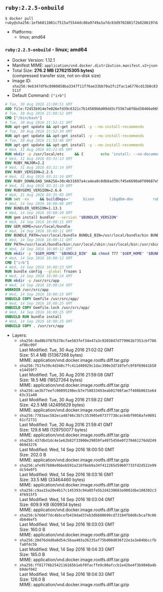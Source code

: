 ## `ruby:2.2.5-onbuild`

```console
$ docker pull ruby@sha256:1efb6011001c7515af5544dc80a9749a3a7dc83d9702881f2b8286197da50648
```

-	Platforms:
	-	linux; amd64

### `ruby:2.2.5-onbuild` - linux; amd64

-	Docker Version: 1.12.1
-	Manifest MIME: `application/vnd.docker.distribution.manifest.v2+json`
-	Total Size: **276.2 MB (276215305 bytes)**  
	(compressed transfer size, not on-disk size)
-	Image ID: `sha256:9eb347df6c8900858ba3347f11f76ae33bb70a2fc2fac1a6776cd13b0c83511f`
-	Default Command: `["irb"]`

```dockerfile
# Tue, 30 Aug 2016 21:00:51 GMT
ADD file:f2453b914e7e026efd39c6321c7b14509b6d09dd3cf5567a8f6bd38466e06954 in / 
# Tue, 30 Aug 2016 21:00:52 GMT
CMD ["/bin/bash"]
# Tue, 30 Aug 2016 21:52:11 GMT
RUN apt-get update && apt-get install -y --no-install-recommends 		ca-certificates 		curl 		wget 	&& rm -rf /var/lib/apt/lists/*
# Tue, 30 Aug 2016 21:52:34 GMT
RUN apt-get update && apt-get install -y --no-install-recommends 		bzr 		git 		mercurial 		openssh-client 		subversion 				procps 	&& rm -rf /var/lib/apt/lists/*
# Tue, 30 Aug 2016 21:53:46 GMT
RUN apt-get update && apt-get install -y --no-install-recommends 		autoconf 		automake 		bzip2 		file 		g++ 		gcc 		imagemagick 		libbz2-dev 		libc6-dev 		libcurl4-openssl-dev 		libdb-dev 		libevent-dev 		libffi-dev 		libgeoip-dev 		libglib2.0-dev 		libjpeg-dev 		libkrb5-dev 		liblzma-dev 		libmagickcore-dev 		libmagickwand-dev 		libmysqlclient-dev 		libncurses-dev 		libpng-dev 		libpq-dev 		libreadline-dev 		libsqlite3-dev 		libssl-dev 		libtool 		libwebp-dev 		libxml2-dev 		libxslt-dev 		libyaml-dev 		make 		patch 		xz-utils 		zlib1g-dev 	&& rm -rf /var/lib/apt/lists/*
# Wed, 31 Aug 2016 03:21:05 GMT
RUN mkdir -p /usr/local/etc 	&& { 		echo 'install: --no-document'; 		echo 'update: --no-document'; 	} >> /usr/local/etc/gemrc
# Wed, 31 Aug 2016 03:31:13 GMT
ENV RUBY_MAJOR=2.2
# Wed, 31 Aug 2016 03:31:14 GMT
ENV RUBY_VERSION=2.2.5
# Wed, 31 Aug 2016 03:31:16 GMT
ENV RUBY_DOWNLOAD_SHA256=30c4b31697a4ca4ea0c8db8ad30cf45e6690a0f09687e5d483c933c03ca335e3
# Wed, 31 Aug 2016 03:31:18 GMT
ENV RUBYGEMS_VERSION=2.6.6
# Wed, 31 Aug 2016 03:35:05 GMT
RUN set -ex 	&& buildDeps=' 		bison 		libgdbm-dev 		ruby 	' 	&& apt-get update 	&& apt-get install -y --no-install-recommends $buildDeps 	&& rm -rf /var/lib/apt/lists/* 	&& curl -fSL -o ruby.tar.gz "http://cache.ruby-lang.org/pub/ruby/$RUBY_MAJOR/ruby-$RUBY_VERSION.tar.gz" 	&& echo "$RUBY_DOWNLOAD_SHA256 *ruby.tar.gz" | sha256sum -c - 	&& mkdir -p /usr/src/ruby 	&& tar -xzf ruby.tar.gz -C /usr/src/ruby --strip-components=1 	&& rm ruby.tar.gz 	&& cd /usr/src/ruby 	&& { echo '#define ENABLE_PATH_CHECK 0'; echo; cat file.c; } > file.c.new && mv file.c.new file.c 	&& autoconf 	&& ./configure --disable-install-doc 	&& make -j"$(nproc)" 	&& make install 	&& apt-get purge -y --auto-remove $buildDeps 	&& gem update --system $RUBYGEMS_VERSION 	&& rm -r /usr/src/ruby
# Wed, 14 Sep 2016 18:00:08 GMT
ENV BUNDLER_VERSION=1.13.1
# Wed, 14 Sep 2016 18:00:10 GMT
RUN gem install bundler --version "$BUNDLER_VERSION"
# Wed, 14 Sep 2016 18:00:11 GMT
ENV GEM_HOME=/usr/local/bundle
# Wed, 14 Sep 2016 18:00:11 GMT
ENV BUNDLE_PATH=/usr/local/bundle BUNDLE_BIN=/usr/local/bundle/bin BUNDLE_SILENCE_ROOT_WARNING=1 BUNDLE_APP_CONFIG=/usr/local/bundle
# Wed, 14 Sep 2016 18:00:11 GMT
ENV PATH=/usr/local/bundle/bin:/usr/local/sbin:/usr/local/bin:/usr/sbin:/usr/bin:/sbin:/bin
# Wed, 14 Sep 2016 18:00:12 GMT
RUN mkdir -p "$GEM_HOME" "$BUNDLE_BIN" 	&& chmod 777 "$GEM_HOME" "$BUNDLE_BIN"
# Wed, 14 Sep 2016 18:00:12 GMT
CMD ["irb"]
# Wed, 14 Sep 2016 18:00:23 GMT
RUN bundle config --global frozen 1
# Wed, 14 Sep 2016 18:00:24 GMT
RUN mkdir -p /usr/src/app
# Wed, 14 Sep 2016 18:00:24 GMT
WORKDIR /usr/src/app
# Wed, 14 Sep 2016 18:00:25 GMT
ONBUILD COPY Gemfile /usr/src/app/
# Wed, 14 Sep 2016 18:00:25 GMT
ONBUILD COPY Gemfile.lock /usr/src/app/
# Wed, 14 Sep 2016 18:00:25 GMT
ONBUILD RUN bundle install
# Wed, 14 Sep 2016 18:00:25 GMT
ONBUILD COPY . /usr/src/app
```

-	Layers:
	-	`sha256:8ad8b3f87b378cfae583fef34e47a3c9203847d779961b7351cbf786af0bc09f`  
		Last Modified: Tue, 30 Aug 2016 21:02:02 GMT  
		Size: 51.4 MB (51367268 bytes)  
		MIME: application/vnd.docker.image.rootfs.diff.tar.gzip
	-	`sha256:751fe39c4d348c7fc411d46929c1dac390e3d7107efc9f8f69641b50e14459f7`  
		Last Modified: Tue, 30 Aug 2016 21:59:08 GMT  
		Size: 18.5 MB (18527264 bytes)  
		MIME: application/vnd.docker.image.rootfs.diff.tar.gzip
	-	`sha256:ae3b77eefc06095198ecb7e758833493eab01708fae7f408b0631e6463c31a48`  
		Last Modified: Tue, 30 Aug 2016 21:59:22 GMT  
		Size: 42.5 MB (42495629 bytes)  
		MIME: application/vnd.docker.image.rootfs.diff.tar.gzip
	-	`sha256:7783aac582eca48746c3b7c353905e07377738cac64bf9958afe989161cf2731`  
		Last Modified: Tue, 30 Aug 2016 21:59:41 GMT  
		Size: 129.8 MB (129750077 bytes)  
		MIME: application/vnd.docker.image.rootfs.diff.tar.gzip
	-	`sha256:437dbd1dc4e1e62b82f33900e29059fa4075456e0f270461276dd249069d3276`  
		Last Modified: Wed, 14 Sep 2016 18:00:50 GMT  
		Size: 202.0 B  
		MIME: application/vnd.docker.image.rootfs.diff.tar.gzip
	-	`sha256:afe957b88e9bbeb591a216f8eb9a34f412265d59607733fd2d522e99dc54e0f5`  
		Last Modified: Wed, 14 Sep 2016 18:03:16 GMT  
		Size: 33.5 MB (33464460 bytes)  
		MIME: application/vnd.docker.image.rootfs.diff.tar.gzip
	-	`sha256:c9aa15a20e4b17c145393c94a05fe5b2d4238683a9002dbe108302c34f6915f5`  
		Last Modified: Wed, 14 Sep 2016 18:03:04 GMT  
		Size: 609.9 KB (609934 bytes)  
		MIME: application/vnd.docker.image.rootfs.diff.tar.gzip
	-	`sha256:b7666f7dc4bbcefb419dad37eb3db680699cd73104fb0d6cbca79c06db646ef5`  
		Last Modified: Wed, 14 Sep 2016 18:03:03 GMT  
		Size: 160.0 B  
		MIME: application/vnd.docker.image.rootfs.diff.tar.gzip
	-	`sha256:20d76d4d0a0d54c56aa403a36235af75bd00d036f22e1e3e84bbccfbfa0fdc5b`  
		Last Modified: Wed, 14 Sep 2016 18:04:33 GMT  
		Size: 185.0 B  
		MIME: application/vnd.docker.image.rootfs.diff.tar.gzip
	-	`sha256:ff81776b2542116165b1ebf0facffe9c80afccb1e42be4f3b9840a4bb9def042`  
		Last Modified: Wed, 14 Sep 2016 18:04:33 GMT  
		Size: 126.0 B  
		MIME: application/vnd.docker.image.rootfs.diff.tar.gzip
